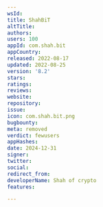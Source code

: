 ```yaml
---
wsId: 
title: ShahBiT
altTitle: 
authors: 
users: 100
appId: com.shah.bit
appCountry: 
released: 2022-08-17
updated: 2022-08-25
version: '8.2'
stars: 
ratings: 
reviews: 
website: 
repository: 
issue: 
icon: com.shah.bit.png
bugbounty: 
meta: removed
verdict: fewusers
appHashes: 
date: 2024-12-31
signer: 
twitter: 
social: 
redirect_from: 
developerName: Shah of crypto
features: 

---
```


